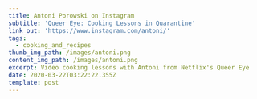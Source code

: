 ```yaml
---
title: Antoni Porowski on Instagram
subtitle: 'Queer Eye: Cooking Lessons in Quarantine'
link_out: 'https://www.instagram.com/antoni/'
tags:
  - cooking_and_recipes
thumb_img_path: /images/antoni.png
content_img_path: /images/antoni.png
excerpt: Video cooking lessons with Antoni from Netflix's Queer Eye
date: 2020-03-22T03:22:22.355Z
template: post
---
```

